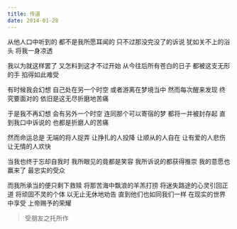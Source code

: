 ```yaml
---
title: 传道
date: 2014-01-28
---
```


从他人口中听到的
都不是我所愿耳闻的
只不过那没完没了的诉说
犹如关不上的浴头
将我一身凉透
<!--more-->
我以为就这样罢了
又怎料到这才不过开始
从今往后所有苍白的日子
都被这支无形的手
掐得如此难受

有时候我会幻想
自己处在另一个时空
或者游离在梦境当中
然而每次醒来发现
终究要面对的
依旧是这无尽折磨地苦痛

于是我不再幻想
会有另外一个时空
连同那个可以寄宿的梦
都将一并被封存起
直到我口中诉说的
也都是折磨人的苦痛

然而命运总是
无端的将人捉弄
让挣扎的人投降
让顺从的人自在
让有爱的人悲伤
让无情的人欢快

当我也终于忘却自我时
我所眼见的竟都是笑容
我所诉说的都获得推崇
我的意愿也赢来了
最忠实的受众

而我所承当的便只剩下救赎
将那苦海中飘浪的羊羔打捞
将迷失路途的心灵引回正道
将顽固不灵的个体
以无止无休地劝告
直到他们也如同我们一样
在现实的世界中享受
上帝赐予的荣耀

> 受朋友之托所作